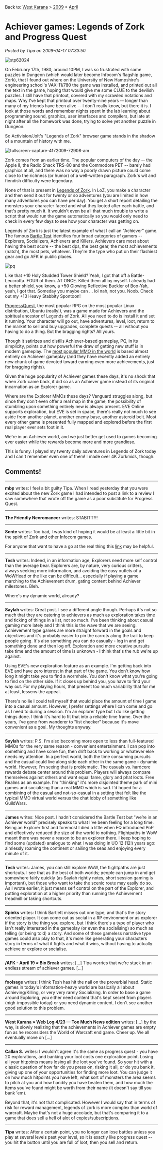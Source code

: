 Back to: [West Karana](/posts/westkarana.md) > [2009](/posts/2009/westkarana.md) > [April](./westkarana.md)
# Achiever games: Legends of Zork and Progress Quest

*Posted by Tipa on 2009-04-17 07:33:50*

![stp62024](../../../uploads/2009/04/stp62024.jpg "stp62024")

On February 17th, 1980, around 10PM, I was so frustrated with some puzzles in Dungeon (which would later become Infocom's flagship game, Zork), that I found out where on the University of New Hampshire's engineering school's VAX-11/780 the game was installed, and printed out all the text in the game, hoping that would give me some CLUE to the devilish puzzles. I still have that printout, covered with my scrawled notations and maps. Why I've kept that printout over twenty-nine years -- longer than many of my friends have been alive -- I don't really know, but there it is. I look at those words and remember nights spent in the lab learning about programming sound, graphics, user interfaces and compilers, but late at night after all the homework was done, trying to solve yet another puzzle in Dungeon.

So Activision/Jolt's "Legends of Zork" browser game stands in the shadow of a mountain of history with me. 

![fullscreen-capture-4172009-72908-am](../../../uploads/2009/04/fullscreen-capture-4172009-72908-am.jpg "fullscreen-capture-4172009-72908-am")

Zork comes from an earlier time. The popular computers of the day -- the Apple II, the Radio Shack TRS-80 and the Commodore PET -- barely had graphics at all, and there was no way a poorly drawn picture could come close to the richness (or humor) of a well-written paragraph. Zork's wit and fiendish difficulty were legendary.

None of that is present in [Legends of Zork](http://legendsofzork.com). In LoZ, you make a character and then send it out for twenty or so adventures (you are limited in how many adventures you can have per day). You get a short report detailing the monsters your character faced and what they looted after each battle, and that's pretty much it. It wouldn't even be all that much trouble to write a script that would run the game automatically so you would only need to check in every few days to see how your character was getting on.

Legends of Zork is just the latest example of what I call an "Achiever" game. The famous [Bartle Test](http://en.wikipedia.org/wiki/Bartle_Test) identifies four broad categories of gamers -- Explorers, Socializers, Achievers and Killers. Achievers care most about having the best score -- the best dps, the best gear, the most achievements (natch), the most pets, whatever. They're the type who put on their flashiest gear and go AFK in public places. 

![pq](../../../uploads/2009/04/pq.gif "pq")

Like that +10 Holy Studded Tower Shield? Yeah, I got that off a Battle-Leucrotta. FOUR of them. AT ONCE. Killed them all by myself. I already had a better shield, you know, a +50 Glowing Reflective Buckler of Boo-Yah, yeah, I got that. Someday you maybe can ... lol nah, not you. Noob. Check out my +13 Heavy Stabbity Spontoon!

[ProgressQuest](http://progressquest.com), the most popular RPG on the most popular Linux distribution, Ubuntu (really!), was a game made for Achievers and the spiritual ancestor of Legends of Zork. All you need to do is install it and set it running. Your character will go out, have adventures, level, loot, return to the market to sell and buy upgrades, complete quests -- all without you having to do a thing. But the bragging rights? All yours. 

Though it satirizes and distills Achiever-based gameplay, PQ, in its simplicity, points out how powerful the draw of getting new stuff is in modern gameplay. The [most popular MMO in the world](http://worldofwarcraft.com) is based almost entirely on Achiever gameplay (and they have recently added an entirely new chunk of game devoted toward earning even more achievements, just for bragging rights).

Given the huge popularity of Achiever games these days, it's no shock that when Zork came back, it did so as an Achiever game instead of its original incarnation as an Explorer game.

Where are the Explorer MMOs these days? Vanguard struggles along, but since they don't even offer a real map in the game, the possibility of stumbling upon something entirely new is always present. EVE Online supports exploration, but EVE is set in space, there's really not much to see aside from another planet, another enemy base, another asteroid belt. Most every other game is presented fully mapped and explored before the first real player ever sets foot in it.

We're in an Achiever world, and we just better get used to games becoming ever easier while the rewards become more and more grandiose. 

This is funny. I played my twenty daily adventures in Legends of Zork today and I can't remember even one of them! I made over 4K Zorkmids, though.

## Comments!

---

**mbp** writes: I feel a bit guilty Tipa. When I read yesterday that you were excited about the new Zork game I had intended to post a link to a review I saw somewhere that wrote off the game as a poor substitute for Progress Quest.

---

**The Friendly Necromancer** writes: STABITTY!

---

**Sente** writes: Too bad, I was kind of hoping it would be at least a little bit in the spirit of Zork and other Infocom games.

For anyone that want to have a go at the real thing this [link](http://www.xs4all.nl/~pot/infocom/) may be helpful.

---

**Tesh** writes: Indeed, in an information age, Explorers need more self control than the average bear. Explorers are, by nature, very curious critters, always seeking more information, and avoiding the easy outlets of a WoWHead or the like can be difficult... especially if playing a game marching to the Achievement drum, gating content behind Achiever milestones. Bleh.

Where's my dynamic world, already?

---

**Saylah** writes: Great post. I see a different angle though. Perhaps it's not so much that they are catering to achievers as much as exploration takes time and ticking of things in a list, not so much. I've been thinking about casual gaming more lately and I think this is the wave that we are seeing. Achievement type games are more straight forward in the goals and objectives and it's probably easier to pin the carrots along the trail to keep people going. It's also something you can do casually - log in and get something done and then log off. Exploration and more creative pursuits take time and the amount of time is unknown - I think that's the rub we're up against.

Using EVE's new exploration feature as an example. I'm getting back into EVE and have zero interest in that part of the game. You don't know how long it might take you to find a wormhole. You don't know what you're going to find on the other side. If it closes up behind you, you have to find your way out. For my playing hours, that present too much variability that for me at least, lessens the appeal.

There's no lie I could tell myself that would place the amount of time I game into a casual amount. However, I prefer settings where I can come and go as I need to during a session. I'm an explorer type but I do like getting things done. I think it's hard to fit that into a reliable time frame. Over the years, I've gone from wanderer to "list checker" because it's move convenient as a goal. My thoughts anyway.

---

**Saylah** writes: P.S. I'm also becoming more open to less than full-featured MMOs for the very same reason - convenient entertainment. I can pop into something and have some fun, then drift back to working or whatever else needs my attention. In a perfect world, both the time consuming pursuits and the casual could live along side each other in the same game - dynamic world. However, I'm seeing that is problematic. The casuals vs. hardcore rewards debate center around this problem. Players will always compare themselves against others and want equal fame, glory and phat loots. Free Realms as an example. I'm "thinking" it's more disjointed theme park of mini games and socializing than a real MMO which is sad. I'd hoped for a combining of the casual and not-so-casual in a setting that felt like the typical MMO virtual world versus the chat lobby of something like GuildWars.

---

**James** writes: Nice post. I hadn't considered the Bartle Test but "we’re in an Achiever world" precisely speaks to what I've been feeling for a long time. Being an Explorer first and foremost I died a little when EQ introduced PoP and effectively reduced the size of the world to nothing. Flightpaths in WoW meant there was never a reason to be an explorer there. I keep hoping to find some (updated) analogue to what I was doing in UO 12 (12!) years ago: aimlessly roaming the continent or sailing the seas and enjoying every minute of it.

---

**Tesh** writes: James, you can still explore WoW, the flightpaths are just shortcuts. I see that as the best of both worlds; people can jump in and get somewhere fairly quickly (as Saylah rightly notes, short session gaming is important), but those who want to take the scenic route may easily do so. As I wrote earlier, it just means self control on the part of the Explorer, and putting exploration at a higher priority than running the Achievement treadmill or taking shortcuts.

---

**Spinks** writes: I think Bartlett misses out one type, and that's the story oriented player. It can come out as social in a RP environment or as explorer if the story is the thing you explore, but I think there's a type of player who isn't really interested in the gameplay (or even the socialising) so much as telling (or being told) a story. And some of these gameless narrative type games could also play to that, it's more like generating your characters story in terms of what it fights and what it wins, without having to actually achieve or explore or socialise.

---

**/AFK - April 19 &laquo; Bio Break** writes: [...] Tipa worries that we’re stuck in an endless stream of achiever games. [...]

---

**foolsage** writes: I think Tesh has hit the nail on the proverbial head. Static games in today's information-heavy world are basically all about Achieving/Killing, or very very rarely Socializing. In order to base a game around Exploring, you either need content that's kept secret from players (nigh-impossible today) or you need dynamic content. I don't see another good solution to this problem.

---

**West Karana » Web Log 4/23 &#8212; Too Much News edition** writes: [...] by the way, is slowly realizing that the achievements in Achiever games are empty fun as he reconsiders the World of Warcraft end game. Cheer up. We all eventually move on [...]

---

**Callan S.** writes: I wouldn't agree it's the same as progress quest - you have 20 explorations, and banking your loot costs one exploration point. Losing all your hitpoints means losing all the loot you've found. So your hit with a classic question of how far do you press on, risking it all, or do you bank it, giving up one of your opportunities for finding more loot. You can judge it on how much hitpoints you have left, what sort of monsters the area seems to pitch at you and how handily you have beaten them, and how much the items you've found might be worth from their name (it doesn't say till you bank 'em).

Beyond that, it's not that complicated. However I would say that in terms of risk for reward management, legends of zork is more complex than world of warcraft. Maybe that's not a huge accolade, but that's comparing it to a game that does sell a hell of alot of copies/subscriptions.

---

**Tipa** writes: After a certain point, you no longer can lose battles unless you play at several levels past your level, so it is exactly like progress quest -- you hit the button until you are full of loot, then you sell and return.


